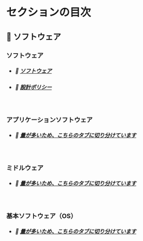 # セクションの目次

## 🧬 ソフトウェア

### ソフトウェア

* ##### 📖 [︎ソフトウェア](https://hiroki-it.github.io/tech-notebook-mkdocs/software/software.html)
* ##### 📖 [設計ポリシー](https://hiroki-it.github.io/tech-notebook-mkdocs/software/software_policy.html)

<br>

### アプリケーションソフトウェア

* ##### 📖 [量が多いため、こちらのタブに切り分けています](https://hiroki-it.github.io/tech-notebook-mkdocs/software/index_application.html)


<br>

### ミドルウェア

* ##### 📖 [量が多いため、こちらのタブに切り分けています](https://hiroki-it.github.io/tech-notebook-mkdocs/software/index_middleware.html)


<br>

### 基本ソフトウェア（OS）

* ##### 📖 [量が多いため、こちらのタブに切り分けています](https://hiroki-it.github.io/tech-notebook-mkdocs/software/index_basic.html)

<br>
